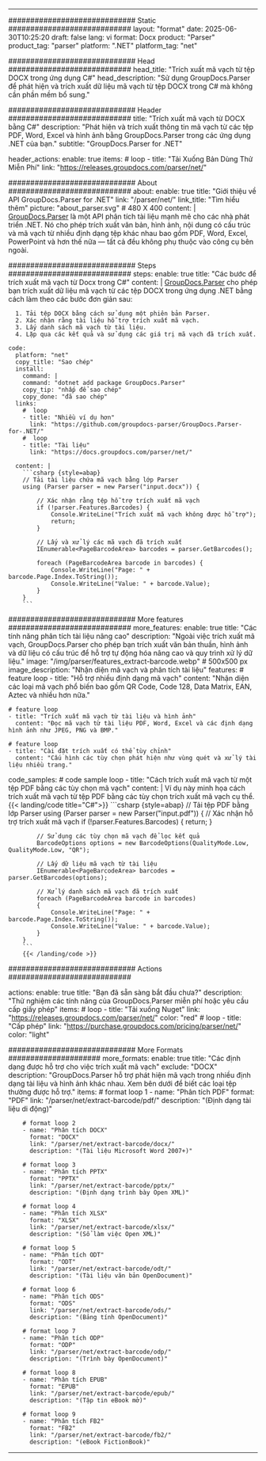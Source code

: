 


---
############################# Static ############################
layout: "format"
date:  2025-06-30T10:25:20
draft: false
lang: vi
format: Docx
product: "Parser"
product_tag: "parser"
platform: ".NET"
platform_tag: "net"

############################# Head ############################
head_title: "Trích xuất mã vạch từ tệp DOCX trong ứng dụng C#"
head_description: "Sử dụng GroupDocs.Parser để phát hiện và trích xuất dữ liệu mã vạch từ tệp DOCX trong C# mà không cần phần mềm bổ sung."

############################# Header ############################
title: "Trích xuất mã vạch từ DOCX bằng C#" 
description: "Phát hiện và trích xuất thông tin mã vạch từ các tệp PDF, Word, Excel và hình ảnh bằng GroupDocs.Parser trong các ứng dụng .NET của bạn."
subtitle: "GroupDocs.Parser for .NET" 

header_actions:
  enable: true
  items:
    #  loop
    - title: "Tải Xuống Bản Dùng Thử Miễn Phí"
      link: "https://releases.groupdocs.com/parser/net/"
      
############################# About ############################
about:
    enable: true
    title: "Giới thiệu về API GroupDocs.Parser for .NET"
    link: "/parser/net/"
    link_title: "Tìm hiểu thêm"
    picture: "about_parser.svg" # 480 X 400
    content: |
       [GroupDocs.Parser](/parser/net/) là một API phân tích tài liệu mạnh mẽ cho các nhà phát triển .NET. Nó cho phép trích xuất văn bản, hình ảnh, nội dung có cấu trúc và mã vạch từ nhiều định dạng tệp khác nhau bao gồm PDF, Word, Excel, PowerPoint và hơn thế nữa — tất cả đều không phụ thuộc vào công cụ bên ngoài.

############################# Steps ############################
steps:
    enable: true
    title: "Các bước để trích xuất mã vạch từ Docx trong C#"
    content: |
      [GroupDocs.Parser](/parser/net/) cho phép bạn trích xuất dữ liệu mã vạch từ các tệp DOCX trong ứng dụng .NET bằng cách làm theo các bước đơn giản sau:
      
      1. Tải tệp DOCX bằng cách sử dụng một phiên bản Parser.
      2. Xác nhận rằng tài liệu hỗ trợ trích xuất mã vạch.
      3. Lấy danh sách mã vạch từ tài liệu.
      4. Lặp qua các kết quả và sử dụng các giá trị mã vạch đã trích xuất.
   
    code:
      platform: "net"
      copy_title: "Sao chép"
      install:
        command: |
        command: "dotnet add package GroupDocs.Parser"
        copy_tip: "nhấp để sao chép"
        copy_done: "đã sao chép"
      links:
        #  loop
        - title: "Nhiều ví dụ hơn"
          link: "https://github.com/groupdocs-parser/GroupDocs.Parser-for-.NET/"
        #  loop
        - title: "Tài liệu"
          link: "https://docs.groupdocs.com/parser/net/"
          
      content: |
        ```csharp {style=abap}
        // Tải tài liệu chứa mã vạch bằng lớp Parser
        using (Parser parser = new Parser("input.docx")) {

            // Xác nhận rằng tệp hỗ trợ trích xuất mã vạch
            if (!parser.Features.Barcodes) {
                Console.WriteLine("Trích xuất mã vạch không được hỗ trợ");
                return;
            }

            // Lấy và xử lý các mã vạch đã trích xuất
            IEnumerable<PageBarcodeArea> barcodes = parser.GetBarcodes();

            foreach (PageBarcodeArea barcode in barcodes) {
                Console.WriteLine("Page: " + barcode.Page.Index.ToString());
                Console.WriteLine("Value: " + barcode.Value);
            }
        }
        ```  

############################# More features ############################
more_features:
  enable: true
  title: "Các tính năng phân tích tài liệu nâng cao"
  description: "Ngoài việc trích xuất mã vạch, GroupDocs.Parser cho phép bạn trích xuất văn bản thuần, hình ảnh và dữ liệu có cấu trúc để hỗ trợ tự động hóa nâng cao và quy trình xử lý dữ liệu."
  image: "/img/parser/features_extract-barcode.webp" # 500x500 px
  image_description: "Nhận diện mã vạch và phân tích tài liệu"
  features:
    # feature loop
    - title: "Hỗ trợ nhiều định dạng mã vạch"
      content: "Nhận diện các loại mã vạch phổ biến bao gồm QR Code, Code 128, Data Matrix, EAN, Aztec và nhiều hơn nữa."

    # feature loop
    - title: "Trích xuất mã vạch từ tài liệu và hình ảnh"
      content: "Đọc mã vạch từ tài liệu PDF, Word, Excel và các định dạng hình ảnh như JPEG, PNG và BMP."

    # feature loop
    - title: "Cài đặt trích xuất có thể tùy chỉnh"
      content: "Cấu hình các tùy chọn phát hiện như vùng quét và xử lý tài liệu nhiều trang."
      
  code_samples:
    # code sample loop
    - title: "Cách trích xuất mã vạch từ một tệp PDF bằng các tùy chọn mã vạch"
      content: |
        Ví dụ này minh họa cách trích xuất mã vạch từ tệp PDF bằng các tùy chọn trích xuất mã vạch cụ thể.
        {{< landing/code title="C#">}}
        ```csharp {style=abap}
        //  Tải tệp PDF bằng lớp Parser
        using (Parser parser = new Parser("input.pdf"))
        {
            // Xác nhận hỗ trợ trích xuất mã vạch
            if (!parser.Features.Barcodes)
            {
                return;
            }

            // Sử dụng các tùy chọn mã vạch để lọc kết quả
            BarcodeOptions options = new BarcodeOptions(QualityMode.Low, QualityMode.Low, "QR");

            // Lấy dữ liệu mã vạch từ tài liệu
            IEnumerable<PageBarcodeArea> barcodes = parser.GetBarcodes(options);

            // Xử lý danh sách mã vạch đã trích xuất
            foreach (PageBarcodeArea barcode in barcodes)
            {
                Console.WriteLine("Page: " + barcode.Page.Index.ToString());
                Console.WriteLine("Value: " + barcode.Value);
            }
        }
        ```
        {{< /landing/code >}}


############################# Actions ############################

actions:
  enable: true
  title: "Bạn đã sẵn sàng bắt đầu chưa?"
  description: "Thử nghiệm các tính năng của GroupDocs.Parser miễn phí hoặc yêu cầu cấp giấy phép"
  items:
    #  loop
    - title: "Tải xuống Nuget"
      link: "https://releases.groupdocs.com/parser/net/"
      color: "red"
        #  loop
    - title: "Cấp phép"
      link: "https://purchase.groupdocs.com/pricing/parser/net/"
      color: "light"


############################# More Formats #####################
more_formats:
    enable: true
    title: "Các định dạng được hỗ trợ cho việc trích xuất mã vạch"
    exclude: "DOCX"
    description: "GroupDocs.Parser hỗ trợ phát hiện mã vạch trong nhiều định dạng tài liệu và hình ảnh khác nhau. Xem bên dưới để biết các loại tệp thường được hỗ trợ."
    items: 
        # format loop 1
        - name: "Phân tích PDF"
          format: "PDF"
          link: "/parser/net/extract-barcode/pdf/"
          description: "(Định dạng tài liệu di động)"
          
        # format loop 2
        - name: "Phân tích DOCX"
          format: "DOCX"
          link: "/parser/net/extract-barcode/docx/"
          description: "(Tài liệu Microsoft Word 2007+)"
          
        # format loop 3
        - name: "Phân tích PPTX"
          format: "PPTX"
          link: "/parser/net/extract-barcode/pptx/"
          description: "(Định dạng trình bày Open XML)"
          
        # format loop 4
        - name: "Phân tích XLSX"
          format: "XLSX"
          link: "/parser/net/extract-barcode/xlsx/"
          description: "(Sổ làm việc Open XML)"
          
        # format loop 5
        - name: "Phân tích ODT"
          format: "ODT"
          link: "/parser/net/extract-barcode/odt/"
          description: "(Tài liệu văn bản OpenDocument)"
          
        # format loop 6
        - name: "Phân tích ODS"
          format: "ODS"
          link: "/parser/net/extract-barcode/ods/"
          description: "(Bảng tính OpenDocument)"
          
        # format loop 7
        - name: "Phân tích ODP"
          format: "ODP"
          link: "/parser/net/extract-barcode/odp/"
          description: "(Trình bày OpenDocument)"
          
        # format loop 8
        - name: "Phân tích EPUB"
          format: "EPUB"
          link: "/parser/net/extract-barcode/epub/"
          description: "(Tập tin eBook mở)"
          
        # format loop 9
        - name: "Phân tích FB2"
          format: "FB2"
          link: "/parser/net/extract-barcode/fb2/"
          description: "(eBook FictionBook)"
         
          

---